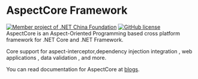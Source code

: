# AspectCore Framework
[![Member project of .NET China Foundation](https://github.com/dotnetcore/Home/blob/master/icons/member-project-of-netchina.png)](https://github.com/dotnetcore)
[![GitHub license](https://img.shields.io/badge/license-MIT-blue.svg)](https://github.com/dotnetcore/AspectCore/blob/dev/LICENSE)  
AspectCore is an Aspect-Oriented Programming based cross platform framework for .NET Core and .NET Framework.  
  
Core support for aspect-interceptor,dependency injection integration , web applications , data validation , and more.   
  
You can read documentation for AspectCore at [blogs](http://www.cnblogs.com/liuhaoyang/category/938337.html).